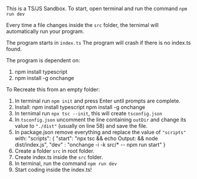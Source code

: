This is a TS/JS Sandbox.
To start, open terminal and run the command `npm run dev`

Every time a file changes inside the `src` folder, the ternimal will automatically run your program.

The program starts in `index.ts`
The program will crash if there is no index.ts found.

The program is dependent on:
1. npm install typescript
2. npm install -g onchange

To Recreate this from an empty folder:
1. In terminal run `npm init` and press Enter until prompts are complete.
2. Install:
   npm install typescript
   npm install -g onchange
3. In ternimal run `npx tsc --init`, this will create `tsconfig.json`
4. In `tsconfig.json` uncomment the line containing `outDir` and change its value to `"./dist"` (usually on line 58) and save the file.
5. In package.json remove everything and replace the value of `"scripts"` with:
   "scripts": {
     "start": "npx tsc && echo Output: && node dist/index.js",
     "dev" : "onchange -i -k src/* -- npm run start"
   }
6. Create a folder `src` in root folder.
7. Create index.ts inside the `src` folder.
8. In terminal, run the command `npm run dev`
9. Start coding inside the index.ts!
